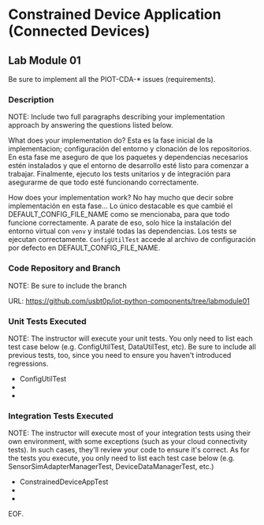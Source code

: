 # Constrained Device Application (Connected Devices)

## Lab Module 01

Be sure to implement all the PIOT-CDA-* issues (requirements).

### Description

NOTE: Include two full paragraphs describing your implementation approach by answering the questions listed below.

What does your implementation do? 
Esta es la fase inicial de la implementacion; configuración del entorno y clonación de los repositorios. En esta fase me aseguro de que los paquetes y dependencias necesarios estén instalados y que el entorno de desarrollo esté listo para comenzar a trabajar. Finalmente, ejecuto los tests unitarios y de integración para asegurarme de que todo esté funcionando correctamente.

How does your implementation work?
No hay mucho que decir sobre implementación en esta fase... Lo único destacable es que cambié el DEFAULT_CONFIG_FILE_NAME como se mencionaba, para que todo funcione correctamente. A parate de eso, solo hice la instalación del entorno virtual con `venv` y instalé todas las dependencias.
Los tests se ejecutan correctamente. `ConfigUtilTest` accede al archivo de configuración por defecto en DEFAULT_CONFIG_FILE_NAME.


### Code Repository and Branch

NOTE: Be sure to include the branch 

URL: https://github.com/usbt0p/iot-python-components/tree/labmodule01

### Unit Tests Executed

NOTE: The instructor will execute your unit tests. You only need to list each test case below
(e.g. ConfigUtilTest, DataUtilTest, etc). Be sure to include all previous tests, too,
since you need to ensure you haven't introduced regressions.

- ConfigUtilTest
- 
- 

### Integration Tests Executed

NOTE: The instructor will execute most of your integration tests using their own environment, with
some exceptions (such as your cloud connectivity tests). In such cases, they'll review
your code to ensure it's correct. As for the tests you execute, you only need to list each
test case below (e.g. SensorSimAdapterManagerTest, DeviceDataManagerTest, etc.)

- ConstrainedDeviceAppTest
- 
- 

EOF.
